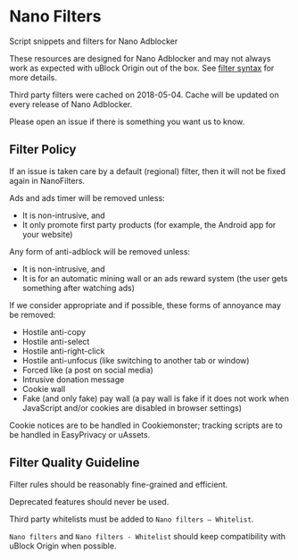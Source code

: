 # Nano Filters

Script snippets and filters for Nano Adblocker

These resources are designed for Nano Adblocker and may not always work as
expected with uBlock Origin out of the box. See
[filter syntax](https://github.com/NanoAdblocker/NanoCore/blob/master/notes/filter-syntax.MD#filter-syntax)
for more details.

Third party filters were cached on 2018-05-04. Cache will be updated on every
release of Nano Adblocker.

Please open an issue if there is something you want us to know.

## Filter Policy

If an issue is taken care by a default (regional) filter, then it will not be
fixed again in NanoFilters.

Ads and ads timer will be removed unless:
- It is non-intrusive, and
- It only promote first party products (for example, the Android app for your
  website)

Any form of anti-adblock will be removed unless:
- It is non-intrusive, and
- It is for an automatic mining wall or an ads reward system (the user gets
  something after watching ads)

If we consider appropriate and if possible, these forms of annoyance may be
removed:
- Hostile anti-copy
- Hostile anti-select
- Hostile anti-right-click
- Hostile anti-unfocus (like switching to another tab or window)
- Forced like (a post on social media)
- Intrusive donation message
- Cookie wall
- Fake (and only fake) pay wall (a pay wall is fake if it does not work when
  JavaScript and/or cookies are disabled in browser settings)

Cookie notices are to be handled in Cookiemonster; tracking scripts are to be
handled in EasyPrivacy or uAssets.

## Filter Quality Guideline

Filter rules should be reasonably fine-grained and efficient.

Deprecated features should never be used.

Third party whitelists must be added to `Nano filters – Whitelist`.

`Nano filters` and `Nano filters - Whitelist` should keep compatibility with
uBlock Origin when possible.
